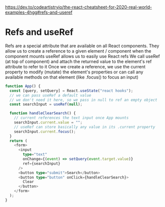 https://dev.to/codeartistryio/the-react-cheatsheet-for-2020-real-world-examples-4hgg#refs-and-useref

# Refs and useRef

Refs are a special attribute that are available on all React components. They allow us to create a reference to a given element / component when the component mounts
useRef allows us to easily use React refs
We call useRef (at top of component) and attach the returned value to the element's ref attribute to refer to it
Once we create a reference, we use the current property to modify (mutate) the element's properties or can call any available methods on that element (like .focus() to focus an input)

```ts
function App() {
  const [query, setQuery] = React.useState("react hooks");
  // we can pass useRef a default value
  // we don't need it here, so we pass in null to ref an empty object
  const searchInput = useRef(null);

  function handleClearSearch() {
    // current references the text input once App mounts
    searchInput.current.value = "";
    // useRef can store basically any value in its .current property
    searchInput.current.focus();
  }
  return (
    <form>
      <input
        type="text"
        onChange={(event) => setQuery(event.target.value)}
        ref={searchInput}
      />
      <button type="submit">Search</button>
      <button type="button" onClick={handleClearSearch}>
        Clear
      </button>
    </form>
  );
}
```
